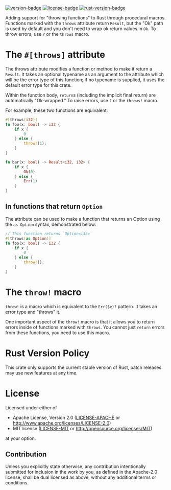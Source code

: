[![version-badge][]][version] [![license-badge][]][license] [![rust-version-badge][]][rust-version]

Adding support for "throwing functions" to Rust through procedural macros.
Functions marked with the `throws` attribute return `Result`, but the "Ok" path
is used by default and you don't need to wrap ok return values in `Ok`. To throw
errors, use `?` or the `throws` macro.

# The `#[throws]` attribute

The throws attribute modifies a function or method to make it return a
`Result`. It takes an optional typename as an argument to the attribute which
will be the error type of this function; if no typename is supplied, it uses
the default error type for this crate.

Within the function body, `return`s (including the implicit final return) are
automatically "Ok-wrapped." To raise errors, use `?` or the `throws!` macro.

For example, these two functions are equivalent:

```rust
#[throws(i32)]
fn foo(x: bool) -> i32 {
    if x {
        0
    } else {
        throw!(1);
    }
}

fn bar(x: bool) -> Result<i32, i32> {
    if x {
        Ok(0)
    } else {
        Err(1)
    }
}
```

## In functions that return `Option`

The attribute can be used to make a function that returns an Option using the
`as Option` syntax, demonstrated below:

```rust
// This function returns `Option<i32>`
#[throws(as Option)]
fn foo(x: bool) -> i32 {
    if x {
        0
    } else {
        throw!();
    }
}
```

# The `throw!` macro

`throw!` is a macro which is equivalent to the `Err($e)?` pattern. It takes an
error type and "throws" it.

One important aspect of the `throw!` macro is that it allows you to return
errors inside of functions marked with `throws`. You cannot just `return`
errors from these functions, you need to use this macro.

# Rust Version Policy

This crate only supports the current stable version of Rust, patch releases may
use new features at any time.

# License

Licensed under either of

 * Apache License, Version 2.0 ([LICENSE-APACHE](LICENSE-APACHE) or http://www.apache.org/licenses/LICENSE-2.0)
 * MIT license ([LICENSE-MIT](LICENSE-MIT) or http://opensource.org/licenses/MIT)

at your option.

## Contribution

Unless you explicitly state otherwise, any contribution intentionally submitted
for inclusion in the work by you, as defined in the Apache-2.0 license, shall be
dual licensed as above, without any additional terms or conditions.

[version-badge]: https://img.shields.io/crates/v/culpa.svg?style=flat-square
[version]: https://crates.io/crates/culpa
[license-badge]: https://img.shields.io/crates/l/culpa.svg?style=flat-square
[license]: #license
[rust-version-badge]: https://img.shields.io/badge/rust-latest%20stable-blueviolet.svg?style=flat-square
[rust-version]: #rust-version-policy

